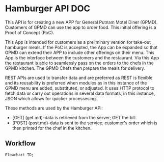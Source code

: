 # Hamburger API DOC
This API is for creating a new APP for General Putnam Motel Diner (GPMD).  Customers of GPMD can use the app to order food. This initial offering is a Proof of Concept (PoC). 

This App is intended for customers as a preliminary version for take-out hamburger meals.
If the PoC is accepted, the App can be expanded so that GPMD can extend their APP to include other offerings on their menu.
This App is the interface between the customers and the restaurant.
Via this App the restaurant is able to seamlessly pass on the orders to the chefs in the GPMD kitchen.
The GPMD Chefs then prepare the meals for delivery.

REST APIs are used to transfer data and are preferred as REST is flexible and its reusability is preferred 
when modules as in this instance of the GPMD menu are added, substituted, or adjusted.
It uses HTTP protocol to fetch data or carry out operations in several data formats, in this instance, JSON which allows for quicker processesing.

These methods are used by the Hamburger API:
* [GET] (get.md)-data is retrieved from the server; GET the bill.
* [POST] (post.md)-data is sent to the service; customer's order which is then printed for the chef in the kitchen.

## Workflow

```mermaid
Flowchart TD;




